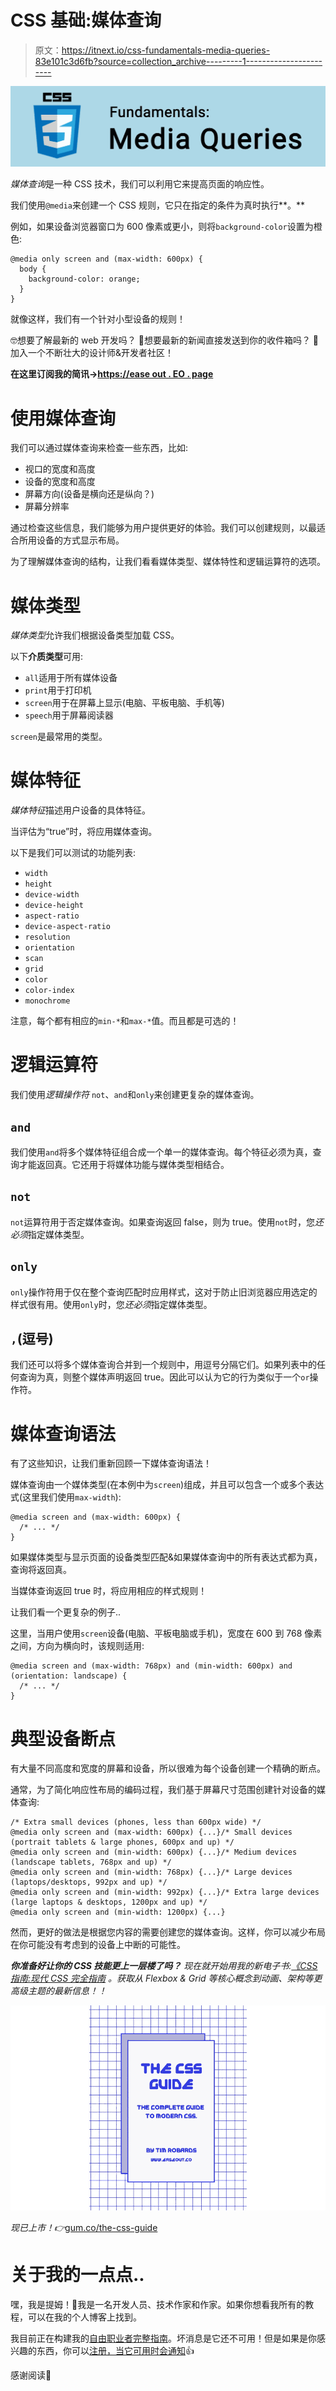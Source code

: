 # CSS 基础:媒体查询

> 原文：<https://itnext.io/css-fundamentals-media-queries-83e101c3d6fb?source=collection_archive---------1----------------------->

![](img/8c0a6bbc44f9379c05a1f4aa79040ec1.png)

*媒体查询*是一种 CSS 技术，我们可以利用它来提高页面的响应性。

我们使用`@media`来创建一个 CSS 规则，它只在指定的条件为真时执行**。**

例如，如果设备浏览器窗口为 600 像素或更小，则将`background-color`设置为橙色:

```
@media only screen and (max-width: 600px) {
  body {
    background-color: orange;
  }
}
```

就像这样，我们有一个针对小型设备的规则！

🤓想要了解最新的 web 开发吗？
🚀想要最新的新闻直接发送到你的收件箱吗？
🎉加入一个不断壮大的设计师&开发者社区！

**在这里订阅我的简讯→**[**https://ease out . EO . page**](https://easeout.eo.page/)

# 使用媒体查询

我们可以通过媒体查询来检查一些东西，比如:

*   视口的宽度和高度
*   设备的宽度和高度
*   屏幕方向(设备是横向还是纵向？)
*   屏幕分辨率

通过检查这些信息，我们能够为用户提供更好的体验。我们可以创建规则，以最适合所用设备的方式显示布局。

为了理解媒体查询的结构，让我们看看媒体类型、媒体特性和逻辑运算符的选项。

# 媒体类型

*媒体类型*允许我们根据设备类型加载 CSS。

以下**介质类型**可用:

*   `all`适用于所有媒体设备
*   `print`用于打印机
*   `screen`用于在屏幕上显示(电脑、平板电脑、手机等)
*   `speech`用于屏幕阅读器

`screen`是最常用的类型。

# 媒体特征

*媒体特征*描述用户设备的具体特征。

当评估为“true”时，将应用媒体查询。

以下是我们可以测试的功能列表:

*   `width`
*   `height`
*   `device-width`
*   `device-height`
*   `aspect-ratio`
*   `device-aspect-ratio`
*   `resolution`
*   `orientation`
*   `scan`
*   `grid`
*   `color`
*   `color-index`
*   `monochrome`

注意，每个都有相应的`min-*`和`max-*`值。而且都是可选的！

# 逻辑运算符

我们使用*逻辑操作符* `not`、`and`和`only`来创建更复杂的媒体查询。

## `and`

我们使用`and`将多个媒体特征组合成一个单一的媒体查询。每个特征必须为真，查询才能返回真。它还用于将媒体功能与媒体类型相结合。

## `not`

`not`运算符用于否定媒体查询。如果查询返回 false，则为 true。使用`not`时，您*还必须*指定媒体类型。

## `only`

`only`操作符用于仅在整个查询匹配时应用样式，这对于防止旧浏览器应用选定的样式很有用。使用`only`时，您*还必须*指定媒体类型。

## `,`(逗号)

我们还可以将多个媒体查询合并到一个规则中，用逗号分隔它们。如果列表中的任何查询为真，则整个媒体声明返回 true。因此可以认为它的行为类似于一个`or`操作符。

# 媒体查询语法

有了这些知识，让我们重新回顾一下媒体查询语法！

媒体查询由一个媒体类型(在本例中为`screen`)组成，并且可以包含一个或多个表达式(这里我们使用`max-width`):

```
@media screen and (max-width: 600px) {
  /* ... */
}
```

如果媒体类型与显示页面的设备类型匹配&如果媒体查询中的所有表达式都为真，查询将返回真。

当媒体查询返回 true 时，将应用相应的样式规则！

让我们看一个更复杂的例子..

这里，当用户使用`screen`设备(电脑、平板电脑或手机)，宽度在 600 到 768 像素之间，方向为横向时，该规则适用:

```
@media screen and (max-width: 768px) and (min-width: 600px) and (orientation: landscape) {
  /* ... */
}
```

# 典型设备断点

有大量不同高度和宽度的屏幕和设备，所以很难为每个设备创建一个精确的断点。

通常，为了简化响应性布局的编码过程，我们基于屏幕尺寸范围创建针对设备的媒体查询:

```
/* Extra small devices (phones, less than 600px wide) */
@media only screen and (max-width: 600px) {...}/* Small devices (portrait tablets & large phones, 600px and up) */
@media only screen and (min-width: 600px) {...}/* Medium devices (landscape tablets, 768px and up) */
@media only screen and (min-width: 768px) {...}/* Large devices (laptops/desktops, 992px and up) */
@media only screen and (min-width: 992px) {...}/* Extra large devices (large laptops & desktops, 1200px and up) */
@media only screen and (min-width: 1200px) {...}
```

然而，更好的做法是根据您内容的需要创建您的媒体查询。这样，你可以减少布局在你可能没有考虑到的设备上中断的可能性。

***你准备好让你的 CSS 技能更上一层楼了吗？*** *现在就开始用我的新电子书:*[*《CSS 指南:现代 CSS 完全指南*](https://gum.co/the-css-guide) *。获取从 Flexbox & Grid 等核心概念到动画、架构等更高级主题的最新信息！！*

![](img/d3e2ee6adb6ffa2c189049cea5937e93.png)

*现已上市！👉*[gum.co/the-css-guide](https://gum.co/the-css-guide)

# 关于我的一点点..

嘿，我是提姆！👋我是一名开发人员、技术作家和作家。如果你想看我所有的教程，可以在我的个人博客上找到。

我目前正在构建我的[自由职业者完整指南](http://www.easeout.co/freelance)。坏消息是它还不可用！但是如果是你感兴趣的东西，你可以[注册，当它可用时会通知](https://easeout.eo.page/news)👍

感谢阅读🎉